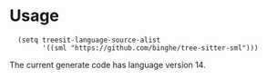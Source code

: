 # Usage
```
  (setq treesit-language-source-alist
        '((sml "https://github.com/binghe/tree-sitter-sml")))
```

The current generate code has language version 14.

